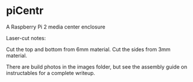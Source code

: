 # piCentr
A Raspberry Pi 2 media center enclosure

Laser-cut notes:

Cut the top and bottom from 6mm material.
Cut the sides from 3mm material.

There are build photos in the images folder, but see the assembly guide on instructables for a complete writeup.
